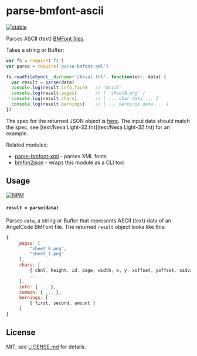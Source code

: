 # parse-bmfont-ascii

[![stable](http://badges.github.io/stability-badges/dist/stable.svg)](http://github.com/badges/stability-badges)

Parses ASCII (text) [BMFont files](http://www.angelcode.com/products/bmfont/).

Takes a string or Buffer:

```js
var fs = require('fs')
var parse = require('parse-bmfont-xml')

fs.readFileSync(__dirname+'/Arial.fnt', function(err, data) {
  var result = parse(data)
  console.log(result.info.face)   // "Arial"
  console.log(result.pages)       // [ 'sheet0.png' ]
  console.log(result.chars)       // [ ... char data ... ]
  console.log(result.kernings)    // [ ... kernings data ... ]
})
```

The spec for the returned JSON object is [here](https://github.com/mattdesl/bmfont2json/wiki/JsonSpec). The input data should match the spec, see [test/Nexa Light-32.fnt](test/Nexa Light-32.fnt) for an example.

Related modules:

- [parse-bmfont-xml](https://www.npmjs.com/package/parse-bmfont-xml) - parses XML fonts
- [bmfon2json](https://github.com/mattdesl/bmfont2json) - wraps this module as a CLI tool

## Usage

[![NPM](https://nodei.co/npm/parse-bmfont-ascii.png)](https://www.npmjs.com/package/parse-bmfont-ascii)

#### `result = parse(data)`

Parses `data`, a string or Buffer that represents ASCII (text) data of an AngelCode BMFont file. The returned `result` object looks like this:

```js
{
     pages: [
         "sheet_0.png", 
         "sheet_1.png"
     ],
     chars: [
         { chnl, height, id, page, width, x, y, xoffset, yoffset, xadvance },
         ...
     ],
     info: { ... },
     common: { ... },
     kernings: [
         { first, second, amount }
     ]
}
```

## License

MIT, see [LICENSE.md](http://github.com/mattdesl/parse-bmfont-ascii/blob/master/LICENSE.md) for details.
